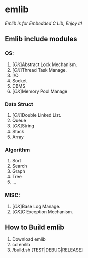 # emlib

*Emlib is for Embedded C Lib, Enjoy it!*

## Emlib include modules

### OS:
1. [*OK*]Abstract Lock Mechanism.
2. [*OK*]Thread Task Manage.
3. I/O
4. Socket
5. DBMS 
6. [*OK*]Memory Pool Manage 

### Data Struct 
1. [*OK*]Double Linked List.
2. Queue
3. [*OK*]String
4. Stack
5. Array

### Algorithm
1. Sort
2. Search
3. Graph
4. Tree
5. ...

### MISC:
1. [*OK*]Base Log Manage.
2. [*OK*]C Exception Mechanism.

## How to Build emlib
1. Download emlib
2. cd emlib
3. /build.sh [TEST|DEBUG|RELEASE]

